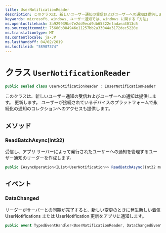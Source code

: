 ```yaml
---
title: UserNotificationReader
description: このクラスは、新しいユーザー通知の受信およびユーザーへの通知は提供します。 更新します。 ユーザーが接続されているデバイスのプラットフォームで永続化の通知のコレクションへのアクセスも提供します。
keywords: microsoft、windows、ユーザー通知では、windows に関する「方法」
ms.openlocfilehash: 3a929939be7e2dd9ecd9db65322efadaea3013d5
ms.sourcegitcommit: 75680b384946e11257bb2a33044a3172dec5220e
ms.translationtype: MT
ms.contentlocale: ja-JP
ms.lasthandoff: 04/02/2019
ms.locfileid: "58907374"
---
```

# <a name="class-usernotificationreader"></a>クラス `UserNotificationReader`

```C#
public sealed class UserNotificationReader : IUserNotificationReader
```

このクラスは、新しいユーザー通知の受信およびユーザーへの通知は提供します。 更新します。 ユーザーが接続されているデバイスのプラットフォームで永続化の通知のコレクションへのアクセスも提供します。  

## <a name="methods"></a>メソッド

### <a name="readbatchasyncint32"></a>ReadBatchAsync(Int32) 
受信し、アプリ サーバーによって発行されたユーザーへの通知を管理するユーザー通知のリーダーを作成します。
```C#
public IAsyncOperation<IList<UserNotification>> ReadBatchAsync(Int32 maxBatchSize)
```

## <a name="events"></a>イベント


### <a name="datachanged"></a>DataChanged
リーダーがサーバーとの同期が完了すると、新しい変更のときに発生新しい着信 UserNotifications または UserNotification 更新をアプリに通知します。 

```C#
public event TypedEventHandler<UserNotificationReader, DataChangedEventArgs> DataChanged
```
